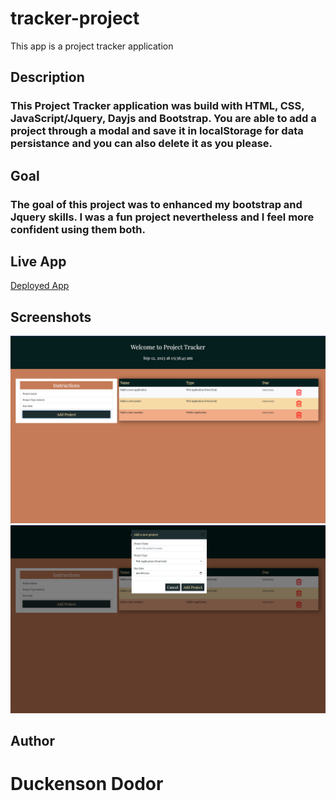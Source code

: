 # tracker-project

This app is a project tracker application

## Description

### This Project Tracker application was build with HTML, CSS, JavaScript/Jquery, Dayjs and Bootstrap. You are able to add a project through a modal and save it in localStorage for data persistance and you can also delete it as you please.

## Goal

### The goal of this project was to enhanced my bootstrap and Jquery skills. I was a fun project nevertheless and I feel more confident using them both.

## Live App

[Deployed App](https://dodor101.github.io/tracker-project/)

## Screenshots

![Home-view](./assets/images/homeview.png) ![Modal-view](./assets/images/modalview.png)

## Author

# Duckenson Dodor
